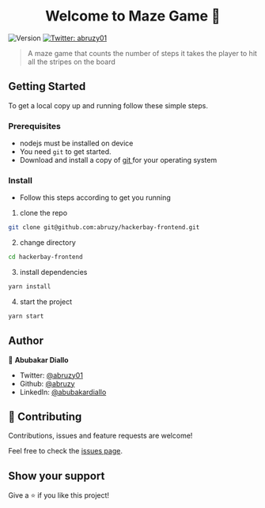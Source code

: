 <h1 align="center">Welcome to Maze Game 👋</h1>
<p>
  <img alt="Version" src="https://img.shields.io/badge/version-0.1.0-blue.svg?cacheSeconds=2592000" />
  <a href="https://twitter.com/abruzy01" target="_blank">
    <img alt="Twitter: abruzy01" src="https://img.shields.io/twitter/follow/abruzy01.svg?style=social" />
  </a>
</p>

> A maze game that counts the number of steps it takes the player to hit all the stripes on the board

## Getting Started

To get a local copy up and running follow these simple steps.

### Prerequisites

- nodejs must be installed on device
- You need `git` to get started.
- Download and install a copy of [ git ](https://git-scm.com/downloads) for your operating system

### Install

- Follow this steps according to get you running

1. clone the repo

```sh
git clone git@github.com:abruzy/hackerbay-frontend.git
```
2. change directory 
```sh
cd hackerbay-frontend
```

3. install dependencies

```sh
yarn install
```

4. start the project

```sh
yarn start
```
## Author

👤 **Abubakar Diallo**

* Twitter: [@abruzy01](https://twitter.com/abruzy01)
* Github: [@abruzy](https://github.com/abruzy)
* LinkedIn: [@abubakardiallo](https://linkedin.com/in/abubakardiallo)

## 🤝 Contributing

Contributions, issues and feature requests are welcome!

Feel free to check the [issues page](https://github.com/abruzy/react-meal-catalogue/issues).

## Show your support

Give a ⭐️ if you like this project!
